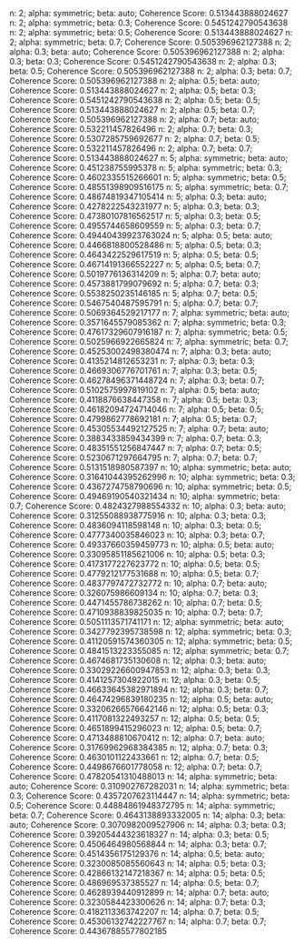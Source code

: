n: 2; alpha: symmetric; beta: auto; Coherence Score: 0.513443888024627
n: 2; alpha: symmetric; beta: 0.3; Coherence Score: 0.5451242790543638
n: 2; alpha: symmetric; beta: 0.5; Coherence Score: 0.513443888024627
n: 2; alpha: symmetric; beta: 0.7; Coherence Score: 0.505396962127388
n: 2; alpha: 0.3; beta: auto; Coherence Score: 0.505396962127388
n: 2; alpha: 0.3; beta: 0.3; Coherence Score: 0.5451242790543638
n: 2; alpha: 0.3; beta: 0.5; Coherence Score: 0.505396962127388
n: 2; alpha: 0.3; beta: 0.7; Coherence Score: 0.505396962127388
n: 2; alpha: 0.5; beta: auto; Coherence Score: 0.513443888024627
n: 2; alpha: 0.5; beta: 0.3; Coherence Score: 0.5451242790543638
n: 2; alpha: 0.5; beta: 0.5; Coherence Score: 0.513443888024627
n: 2; alpha: 0.5; beta: 0.7; Coherence Score: 0.505396962127388
n: 2; alpha: 0.7; beta: auto; Coherence Score: 0.532211457826496
n: 2; alpha: 0.7; beta: 0.3; Coherence Score: 0.5307285759692677
n: 2; alpha: 0.7; beta: 0.5; Coherence Score: 0.532211457826496
n: 2; alpha: 0.7; beta: 0.7; Coherence Score: 0.513443888024627
n: 5; alpha: symmetric; beta: auto; Coherence Score: 0.451238755995378
n: 5; alpha: symmetric; beta: 0.3; Coherence Score: 0.4602335515266601
n: 5; alpha: symmetric; beta: 0.5; Coherence Score: 0.48551398909516175
n: 5; alpha: symmetric; beta: 0.7; Coherence Score: 0.48674819347105414
n: 5; alpha: 0.3; beta: auto; Coherence Score: 0.4278222543231977
n: 5; alpha: 0.3; beta: 0.3; Coherence Score: 0.47380107816562517
n: 5; alpha: 0.3; beta: 0.5; Coherence Score: 0.4955744658609559
n: 5; alpha: 0.3; beta: 0.7; Coherence Score: 0.49440439923763024
n: 5; alpha: 0.5; beta: auto; Coherence Score: 0.4466818800528486
n: 5; alpha: 0.5; beta: 0.3; Coherence Score: 0.4643422529617519
n: 5; alpha: 0.5; beta: 0.5; Coherence Score: 0.46714191366552227
n: 5; alpha: 0.5; beta: 0.7; Coherence Score: 0.5019776136314209
n: 5; alpha: 0.7; beta: auto; Coherence Score: 0.4573881799079692
n: 5; alpha: 0.7; beta: 0.3; Coherence Score: 0.5538250235146185
n: 5; alpha: 0.7; beta: 0.5; Coherence Score: 0.5467540487595791
n: 5; alpha: 0.7; beta: 0.7; Coherence Score: 0.5069364529217177
n: 7; alpha: symmetric; beta: auto; Coherence Score: 0.3571645579085362
n: 7; alpha: symmetric; beta: 0.3; Coherence Score: 0.47617329607916187
n: 7; alpha: symmetric; beta: 0.5; Coherence Score: 0.5025966922665824
n: 7; alpha: symmetric; beta: 0.7; Coherence Score: 0.45253002498380474
n: 7; alpha: 0.3; beta: auto; Coherence Score: 0.4135214812653231
n: 7; alpha: 0.3; beta: 0.3; Coherence Score: 0.4669306776701761
n: 7; alpha: 0.3; beta: 0.5; Coherence Score: 0.46278496371448724
n: 7; alpha: 0.3; beta: 0.7; Coherence Score: 0.5102575997819102
n: 7; alpha: 0.5; beta: auto; Coherence Score: 0.4118876638447358
n: 7; alpha: 0.5; beta: 0.3; Coherence Score: 0.46182094724714046
n: 7; alpha: 0.5; beta: 0.5; Coherence Score: 0.4799862778692181
n: 7; alpha: 0.5; beta: 0.7; Coherence Score: 0.45305534492127525
n: 7; alpha: 0.7; beta: auto; Coherence Score: 0.3883433859434399
n: 7; alpha: 0.7; beta: 0.3; Coherence Score: 0.48351551256847447
n: 7; alpha: 0.7; beta: 0.5; Coherence Score: 0.5230671297664795
n: 7; alpha: 0.7; beta: 0.7; Coherence Score: 0.5131518980587397
n: 10; alpha: symmetric; beta: auto; Coherence Score: 0.31641044395262996
n: 10; alpha: symmetric; beta: 0.3; Coherence Score: 0.4367274758790696
n: 10; alpha: symmetric; beta: 0.5; Coherence Score: 0.49469190540321434
n: 10; alpha: symmetric; beta: 0.7; Coherence Score: 0.4824327988554332
n: 10; alpha: 0.3; beta: auto; Coherence Score: 0.31255088938775916
n: 10; alpha: 0.3; beta: 0.3; Coherence Score: 0.4836094118598148
n: 10; alpha: 0.3; beta: 0.5; Coherence Score: 0.4777340035846023
n: 10; alpha: 0.3; beta: 0.7; Coherence Score: 0.49337660359459773
n: 10; alpha: 0.5; beta: auto; Coherence Score: 0.33095851185621006
n: 10; alpha: 0.5; beta: 0.3; Coherence Score: 0.4173177227623772
n: 10; alpha: 0.5; beta: 0.5; Coherence Score: 0.4779212177531688
n: 10; alpha: 0.5; beta: 0.7; Coherence Score: 0.4837797472732772
n: 10; alpha: 0.7; beta: auto; Coherence Score: 0.326075986609134
n: 10; alpha: 0.7; beta: 0.3; Coherence Score: 0.4471455786738262
n: 10; alpha: 0.7; beta: 0.5; Coherence Score: 0.4710938839825035
n: 10; alpha: 0.7; beta: 0.7; Coherence Score: 0.5051113571741171
n: 12; alpha: symmetric; beta: auto; Coherence Score: 0.3427792395738598
n: 12; alpha: symmetric; beta: 0.3; Coherence Score: 0.41120591574360305
n: 12; alpha: symmetric; beta: 0.5; Coherence Score: 0.4841513223355085
n: 12; alpha: symmetric; beta: 0.7; Coherence Score: 0.4674681735130608
n: 12; alpha: 0.3; beta: auto; Coherence Score: 0.33029226600947853
n: 12; alpha: 0.3; beta: 0.3; Coherence Score: 0.4141257304922015
n: 12; alpha: 0.3; beta: 0.5; Coherence Score: 0.46633645382971894
n: 12; alpha: 0.3; beta: 0.7; Coherence Score: 0.46474296839180235
n: 12; alpha: 0.5; beta: auto; Coherence Score: 0.33206266576642146
n: 12; alpha: 0.5; beta: 0.3; Coherence Score: 0.4117081322493257
n: 12; alpha: 0.5; beta: 0.5; Coherence Score: 0.4651899415296023
n: 12; alpha: 0.5; beta: 0.7; Coherence Score: 0.4713488810670412
n: 12; alpha: 0.7; beta: auto; Coherence Score: 0.31769962968384385
n: 12; alpha: 0.7; beta: 0.3; Coherence Score: 0.4630101122433661
n: 12; alpha: 0.7; beta: 0.5; Coherence Score: 0.4498676601778058
n: 12; alpha: 0.7; beta: 0.7; Coherence Score: 0.47820541310488013
n: 14; alpha: symmetric; beta: auto; Coherence Score: 0.310902767282031
n: 14; alpha: symmetric; beta: 0.3; Coherence Score: 0.4357207623114447
n: 14; alpha: symmetric; beta: 0.5; Coherence Score: 0.44884861948372795
n: 14; alpha: symmetric; beta: 0.7; Coherence Score: 0.4643138893332005
n: 14; alpha: 0.3; beta: auto; Coherence Score: 0.3070982009527906
n: 14; alpha: 0.3; beta: 0.3; Coherence Score: 0.39205444323618327
n: 14; alpha: 0.3; beta: 0.5; Coherence Score: 0.4506464980568844
n: 14; alpha: 0.3; beta: 0.7; Coherence Score: 0.4514356175129376
n: 14; alpha: 0.5; beta: auto; Coherence Score: 0.3230085085560643
n: 14; alpha: 0.5; beta: 0.3; Coherence Score: 0.42866132147218367
n: 14; alpha: 0.5; beta: 0.5; Coherence Score: 0.486969537385527
n: 14; alpha: 0.5; beta: 0.7; Coherence Score: 0.4628939440912899
n: 14; alpha: 0.7; beta: auto; Coherence Score: 0.3230584423300626
n: 14; alpha: 0.7; beta: 0.3; Coherence Score: 0.4182113363742207
n: 14; alpha: 0.7; beta: 0.5; Coherence Score: 0.45306132742227767
n: 14; alpha: 0.7; beta: 0.7; Coherence Score: 0.44367885577802185
